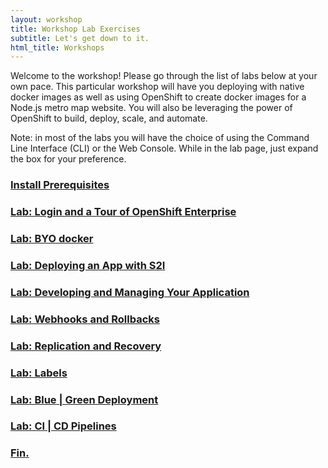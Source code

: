 ```yaml
---
layout: workshop
title: Workshop Lab Exercises
subtitle: Let's get down to it.
html_title: Workshops
---
```


Welcome to the workshop!  Please go through the list of labs below at your own pace.  This particular workshop will have you deploying with native docker images as well as using OpenShift to create docker images for a Node.js metro map website.  You will also be leveraging the power of OpenShift to build, deploy, scale, and automate.

<i class="fa fa-info-circle"></i> Note: in most of the labs you will have the choice of using the Command Line Interface (CLI) or the Web Console.  While in the lab page, just expand the box for your preference.

### [Install Prerequisites](workshop-prerequisites.html)

### [Lab: Login and a Tour of OpenShift Enterprise](workshop-lab-welcome.html)

### [Lab: BYO docker](workshop-lab-byodocker.html)

### [Lab: Deploying an App with S2I](workshop-lab-s2i.html)

### [Lab: Developing and Managing Your Application](workshop-lab-devmanage.html)

### [Lab: Webhooks and Rollbacks](workshop-lab-rollbacks.html)

### [Lab: Replication and Recovery](workshop-lab-replicationrecovery.html)

### [Lab: Labels](workshop-lab-labels.html)

### [Lab: Blue | Green Deployment](workshop-lab-bluegreen.html)

### [Lab: CI | CD Pipelines](workshop-lab-cicd.html)

### [Fin.](workshop-finally.html)

<!--

### [Lab: Keep it Secret, Keep it Safe](workshop-secrets.html)

### [Lab: Working with Storage](workshop-lab-storage.html)

### [Lab: xPaaS on OpenShift](workshop-lab-xpaas.html)

### [Lab: Operations](workshop-lab-ops.html)

### [Lab: Operations](workshop-lab-nodeselectors.html)

### [Homework](workshop-homework.html)

-->
